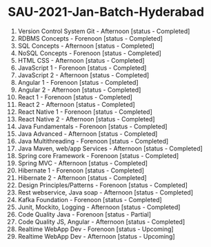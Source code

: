# SAU-2021-Jan-Batch-Hyderabad

1. Version Control System Git - Afternoon [status - Completed]
2. RDBMS Concepts - Forenoon [status - Completed]
3. SQL Concepts - Afternoon [status - Completed]
4. NoSQL Concepts - Forenoon [status - Completed]
5. HTML CSS - Afternoon [status - Completed]
6. JavaScript 1 - Forenoon  [status - Completed]
7. JavaScript 2 - Afternoon  [status - Completed]
8. Angular 1 - Forenoon  [status - Completed]
9. Angular 2 - Afternoon  [status - Completed]
10. React 1 - Forenoon  [status - Completed]
11. React 2 - Afternoon  [status - Completed]
12. React Native 1 - Forenoon  [status - Completed]
13. React Native 2 - Afternoon  [status - Completed]
14. Java Fundamentals - Forenoon  [status - Completed]
15. Java Advanced - Afternoon  [status - Completed]
16. Java Multithreading - Forenoon  [status - Completed]
17. Java Maven, web/app Services - Afternoon  [status - Completed]
18. Spring core Framework - Forenoon  [status - Completed]
19. Spring MVC - Afternoon  [status - Completed]
20. Hibernate 1 - Forenoon  [status - Completed]
21. Hibernate 2 - Afternoon  [status - Completed]
22. Design Principles/Patterns - Forenoon  [status - Completed]
23. Rest webservice, Java soap - Afternoon  [status - Completed]
24. Kafka Foundation - Forenoon  [status - Completed]
25. Junit, Mockito, Logging - Afternoon  [status - Completed]
26. Code Quality Java - Forenoon  [status - Partial]
27. Code Quality JS, Angular - Afternoon  [status - Completed]
28. Realtime WebApp Dev - Forenoon  [status - Upcoming]
29. Realtime WebApp Dev - Afternoon  [status - Upcoming]
